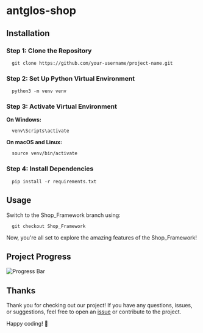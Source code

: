 # antglos-shop

## Installation

### Step 1: Clone the Repository

      git clone https://github.com/your-username/project-name.git

### Step 2: Set Up Python Virtual Environment

      python3 -m venv venv

### Step 3: Activate Virtual Environment

**On Windows:**

      venv\Scripts\activate

**On macOS and Linux:**

      source venv/bin/activate

### Step 4: Install Dependencies

      pip install -r requirements.txt

## Usage

Switch to the Shop_Framework branch using:

      git checkout Shop_Framework

Now, you're all set to explore the amazing features of the Shop_Framework!

## Project Progress

![Progress Bar](https://camo.githubusercontent.com/e2e83a63f4c01bd8be27ef6ee57e0f97dbe77ca66de609e8f60e466f389fc582/68747470733a2f2f676570732e6465762f70726f67726573732f3735)

## Thanks

Thank you for checking out our project! If you have any questions, issues, or suggestions, feel free to open an [issue](https://github.com/Antglo/antglos-shop/issues) or contribute to the project.

Happy coding! 🚀
